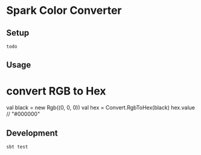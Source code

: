# Spark Color Converter

## Setup

    todo

## Usage

  # convert RGB to Hex
  val black = new Rgb((0, 0, 0))
  val hex = Convert.RgbToHex(black)
  hex.value
  // "#000000"

## Development

    sbt test

